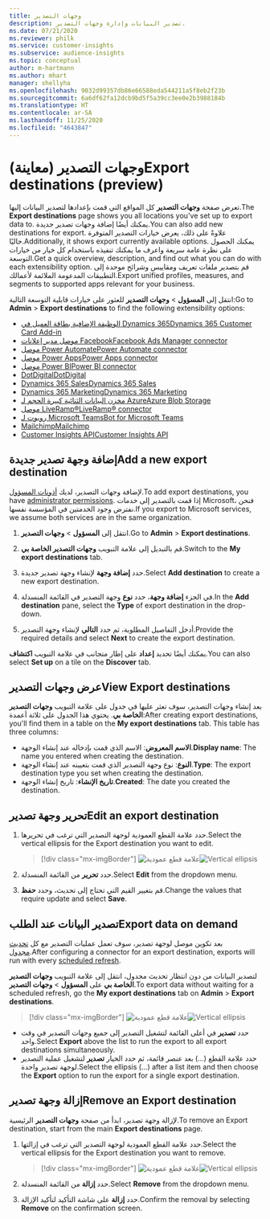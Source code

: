 ```yaml
---
title: وجهات التصدير
description: تصدير البيانات وإدارة وجهات التصدير.
ms.date: 07/21/2020
ms.reviewer: philk
ms.service: customer-insights
ms.subservice: audience-insights
ms.topic: conceptual
author: m-hartmann
ms.author: mhart
manager: shellyha
ms.openlocfilehash: 9032d99357db86e66588eda544211a5f8eb2f23b
ms.sourcegitcommit: 6a6df62fa12dcb9bd5f5a39cc3ee0e2b3988184b
ms.translationtype: HT
ms.contentlocale: ar-SA
ms.lasthandoff: 11/25/2020
ms.locfileid: "4643847"
---
```

# <a name="export-destinations-preview"></a><span data-ttu-id="b079e-103">وجهات التصدير (معاينة)</span><span class="sxs-lookup"><span data-stu-id="b079e-103">Export destinations (preview)</span></span>

<span data-ttu-id="b079e-104">تعرض صفحة **وجهات التصدير** كل المواقع التي قمت بإعدادها لتصدير البيانات إليها.</span><span class="sxs-lookup"><span data-stu-id="b079e-104">The **Export destinations** page shows you all locations you've set up to export data to.</span></span> <span data-ttu-id="b079e-105">يمكنك أيضًا إضافة وجهات تصدير جديدة.</span><span class="sxs-lookup"><span data-stu-id="b079e-105">You can also add new destinations for export.</span></span> <span data-ttu-id="b079e-106">علاوةً على ذلك، يعرض خيارات التصدير المتوفرة حاليًا.</span><span class="sxs-lookup"><span data-stu-id="b079e-106">Additionally, it shows export currently available options.</span></span> <span data-ttu-id="b079e-107">يمكنك الحصول على نظرة عامة سريعة واعرف ما يمكنك تنفيذه باستخدام كل خيار من خيارات التوسعة.</span><span class="sxs-lookup"><span data-stu-id="b079e-107">Get a quick overview, description, and find out what you can do with each extensibility option.</span></span> <span data-ttu-id="b079e-108">قم بتصدير ملفات تعريف ومقاييس وشرائح موحدة إلى التطبيقات المدعومة الملائمة لأعمالك.</span><span class="sxs-lookup"><span data-stu-id="b079e-108">Export unified profiles, measures, and segments to supported apps relevant for your business.</span></span>

<span data-ttu-id="b079e-109">انتقل إلى **المسؤول** > **وجهات التصدير** للعثور على خيارات قابلية التوسعة التالية:</span><span class="sxs-lookup"><span data-stu-id="b079e-109">Go to **Admin** > **Export destinations** to find the following extensibility options:</span></span>

- [<span data-ttu-id="b079e-110">الوظيفة الإضافية بطاقة العميل في Dynamics 365</span><span class="sxs-lookup"><span data-stu-id="b079e-110">Dynamics 365 Customer Card Add-in</span></span>](customer-card-add-in.md)
- [<span data-ttu-id="b079e-111">موصل مدير إعلانات Facebook</span><span class="sxs-lookup"><span data-stu-id="b079e-111">Facebook Ads Manager connector</span></span>](export-facebook.md)
- [<span data-ttu-id="b079e-112">موصل Power Automate</span><span class="sxs-lookup"><span data-stu-id="b079e-112">Power Automate connector</span></span>](export-power-automate.md)
- [<span data-ttu-id="b079e-113">موصل Power Apps</span><span class="sxs-lookup"><span data-stu-id="b079e-113">Power Apps connector</span></span>](export-power-apps.md)
- [<span data-ttu-id="b079e-114">موصل Power BI</span><span class="sxs-lookup"><span data-stu-id="b079e-114">Power BI connector</span></span>](export-power-bi.md)
- [<span data-ttu-id="b079e-115">DotDigital</span><span class="sxs-lookup"><span data-stu-id="b079e-115">DotDigital</span></span>](export-dotdigital.md)
- [<span data-ttu-id="b079e-116">Dynamics 365 Sales</span><span class="sxs-lookup"><span data-stu-id="b079e-116">Dynamics 365 Sales</span></span>](export-dynamics365-sales.md)
- [<span data-ttu-id="b079e-117">Dynamics 365 Marketing</span><span class="sxs-lookup"><span data-stu-id="b079e-117">Dynamics 365 Marketing</span></span>](export-dynamics365-marketing.md)
- [<span data-ttu-id="b079e-118">مخزن البيانات الثنائية كبيرة الحجم لـ Azure</span><span class="sxs-lookup"><span data-stu-id="b079e-118">Azure Blob Storage</span></span>](export-azure-blob-storage.md)
- [<span data-ttu-id="b079e-119">موصل LiveRamp&reg;</span><span class="sxs-lookup"><span data-stu-id="b079e-119">LiveRamp&reg; connector</span></span>](export-liveramp.md)
- [<span data-ttu-id="b079e-120">روبوت لـ Microsoft Teams</span><span class="sxs-lookup"><span data-stu-id="b079e-120">Bot for Microsoft Teams</span></span>](export-teams-bot.md)
- [<span data-ttu-id="b079e-121">Mailchimp</span><span class="sxs-lookup"><span data-stu-id="b079e-121">Mailchimp</span></span>](export-mailchimp.md)
- [<span data-ttu-id="b079e-122">Customer Insights API</span><span class="sxs-lookup"><span data-stu-id="b079e-122">Customer Insights API</span></span>](apis.md)

## <a name="add-a-new-export-destination"></a><span data-ttu-id="b079e-123">إضافة وجهة تصدير جديدة</span><span class="sxs-lookup"><span data-stu-id="b079e-123">Add a new export destination</span></span>

<span data-ttu-id="b079e-124">لإضافة وجهات التصدير، لديك [أذونات المسؤول](permissions.md).</span><span class="sxs-lookup"><span data-stu-id="b079e-124">To add export destinations, you have [administrator permissions](permissions.md).</span></span> <span data-ttu-id="b079e-125">إذا قمت بالتصدير إلى خدمات Microsoft، فنحن نفترض وجود الخدمتين في المؤسسة نفسها.</span><span class="sxs-lookup"><span data-stu-id="b079e-125">If you export to Microsoft services, we assume both services are in the same organization.</span></span>

1. <span data-ttu-id="b079e-126">انتقل إلى **المسؤول** > **وجهات التصدير**.</span><span class="sxs-lookup"><span data-stu-id="b079e-126">Go to **Admin** > **Export destinations**.</span></span>

1. <span data-ttu-id="b079e-127">قم بالتبديل إلى علامة التبويب **وجهات التصدير الخاصة بي‬**.</span><span class="sxs-lookup"><span data-stu-id="b079e-127">Switch to the **My export destinations** tab.</span></span>

1. <span data-ttu-id="b079e-128">حدد **إضافة وجهة** لإنشاء وجهة تصدير جديدة.</span><span class="sxs-lookup"><span data-stu-id="b079e-128">Select **Add destination** to create a new export destination.</span></span>

1. <span data-ttu-id="b079e-129">في الجزء **إضافة وجهة**، حدد **نوع** وجهة التصدير في القائمة المنسدلة.</span><span class="sxs-lookup"><span data-stu-id="b079e-129">In the **Add destination** pane, select the **Type** of export destination in the drop-down.</span></span>

1. <span data-ttu-id="b079e-130">أدخل التفاصيل المطلوبة، ثم حدد **التالي** لإنشاء وجهة التصدير.</span><span class="sxs-lookup"><span data-stu-id="b079e-130">Provide the required details and select **Next** to create the export destination.</span></span>

<span data-ttu-id="b079e-131">يمكنك أيضًا تحديد **إعداد** على إطار متجانب في علامة التبويب **اكتشاف**.</span><span class="sxs-lookup"><span data-stu-id="b079e-131">You can also select **Set up** on a tile on the **Discover** tab.</span></span>

## <a name="view-export-destinations"></a><span data-ttu-id="b079e-132">عرض وجهات التصدير</span><span class="sxs-lookup"><span data-stu-id="b079e-132">View Export destinations</span></span>

<span data-ttu-id="b079e-133">بعد إنشاء وجهات التصدير، سوف تعثر عليها في جدول على علامة التبويب **وجهات التصدير الخاصة بي**. يحتوي هذا الجدول على ثلاثة أعمدة:</span><span class="sxs-lookup"><span data-stu-id="b079e-133">After creating export destinations, you'll find them in a table on the **My export destinations** tab. This table has three columns:</span></span>

- <span data-ttu-id="b079e-134">**الاسم المعروض**: الاسم الذي قمت بإدخاله عند إنشاء الوجهة.</span><span class="sxs-lookup"><span data-stu-id="b079e-134">**Display name**: The name you entered when creating the destination.</span></span>
- <span data-ttu-id="b079e-135">**النوع**: نوع وجهة التصدير الذي قمت بتعيينه عند إنشاء الوجهة.</span><span class="sxs-lookup"><span data-stu-id="b079e-135">**Type**: The export destination type you set when creating the destination.</span></span>
- <span data-ttu-id="b079e-136">**تاريخ الإنشاء**: تاريخ إنشاء الوجهة.</span><span class="sxs-lookup"><span data-stu-id="b079e-136">**Created**: The date you created the destination.</span></span>

## <a name="edit-an-export-destination"></a><span data-ttu-id="b079e-137">تحرير وجهة تصدير</span><span class="sxs-lookup"><span data-stu-id="b079e-137">Edit an export destination</span></span>

1. <span data-ttu-id="b079e-138">حدد علامة القطع العمودية لوجهة التصدير التي ترغب في تحريرها.</span><span class="sxs-lookup"><span data-stu-id="b079e-138">Select the vertical ellipsis for the Export destination you want to edit.</span></span>

   > [!div class="mx-imgBorder"]
   > <span data-ttu-id="b079e-139">![علامة قطع عمودية](media/export-destinations-page-ellipsis.png "علامة قطع عمودية")</span><span class="sxs-lookup"><span data-stu-id="b079e-139">![Vertical ellipsis](media/export-destinations-page-ellipsis.png "Vertical ellipsis")</span></span>

1. <span data-ttu-id="b079e-140">حدد **تحرير** من القائمة المنسدلة.</span><span class="sxs-lookup"><span data-stu-id="b079e-140">Select **Edit** from the dropdown menu.</span></span>

1. <span data-ttu-id="b079e-141">قم بتغيير القيم التي تحتاج إلى تحديث، وحدد **حفظ**.</span><span class="sxs-lookup"><span data-stu-id="b079e-141">Change the values that require update and select **Save**.</span></span>

## <a name="export-data-on-demand"></a><span data-ttu-id="b079e-142">تصدير البيانات عند الطلب</span><span class="sxs-lookup"><span data-stu-id="b079e-142">Export data on demand</span></span>

<span data-ttu-id="b079e-143">بعد تكوين موصل لوجهة تصدير، سوف تعمل عمليات التصدير مع كل [تحديث مجدول](system.md#schedule-tab).</span><span class="sxs-lookup"><span data-stu-id="b079e-143">After configuring a connector for an export destination, exports will run with every [scheduled refresh](system.md#schedule-tab).</span></span>

<span data-ttu-id="b079e-144">لتصدير البيانات من دون انتظار تحديث مجدول، انتقل إلى علامة التبويب **وجهات التصدير الخاصة بي** على **المسؤول** > **وجهات التصدير**.</span><span class="sxs-lookup"><span data-stu-id="b079e-144">To export data without waiting for a scheduled refresh, go the **My export destinations** tab on **Admin** > **Export destinations**.</span></span>

> [!div class="mx-imgBorder"]
> <span data-ttu-id="b079e-145">![علامة قطع عمودية](media/export-destinations-page-ellipsis.png "علامة قطع عمودية")</span><span class="sxs-lookup"><span data-stu-id="b079e-145">![Vertical ellipsis](media/export-destinations-page-ellipsis.png "Vertical ellipsis")</span></span>

- <span data-ttu-id="b079e-146">حدد **تصدير** في أعلى القائمة لتشغيل التصدير إلى جميع وجهات التصدير في وقت واحد.</span><span class="sxs-lookup"><span data-stu-id="b079e-146">Select **Export** above the list to run the export to all export destinations simultaneously.</span></span>
- <span data-ttu-id="b079e-147">حدد علامة القطع (...) بعد عنصر قائمة، ثم حدد الخيار **تصدير** لتشغيل عملية التصدير لوجهة تصدير واحدة.</span><span class="sxs-lookup"><span data-stu-id="b079e-147">Select the ellipsis (...) after a list item and then choose the **Export** option to run the export for a single export destination.</span></span>

## <a name="remove-an-export-destination"></a><span data-ttu-id="b079e-148">إزالة وجهة تصدير</span><span class="sxs-lookup"><span data-stu-id="b079e-148">Remove an Export destination</span></span>

<span data-ttu-id="b079e-149">لإزالة وجهة تصدير، ابدأ من صفحة **وجهات التصدير** الرئيسية.</span><span class="sxs-lookup"><span data-stu-id="b079e-149">To remove an Export destination, start from the main **Export destinations** page.</span></span>

1. <span data-ttu-id="b079e-150">حدد علامة القطع العمودية لوجهة التصدير التي ترغب في إزالتها.</span><span class="sxs-lookup"><span data-stu-id="b079e-150">Select the vertical ellipsis for the Export destination you want to remove.</span></span>

   > [!div class="mx-imgBorder"]
   > <span data-ttu-id="b079e-151">![علامة قطع عمودية](media/export-destinations-page-ellipsis.png "علامة قطع عمودية")</span><span class="sxs-lookup"><span data-stu-id="b079e-151">![Vertical ellipsis](media/export-destinations-page-ellipsis.png "Vertical ellipsis")</span></span>

2. <span data-ttu-id="b079e-152">حدد **إزالة** من القائمة المنسدلة.</span><span class="sxs-lookup"><span data-stu-id="b079e-152">Select **Remove** from the dropdown menu.</span></span>

3. <span data-ttu-id="b079e-153">حدد **إزالة** على شاشة التأكيد لتأكيد الإزالة.</span><span class="sxs-lookup"><span data-stu-id="b079e-153">Confirm the removal by selecting **Remove** on the confirmation screen.</span></span>
